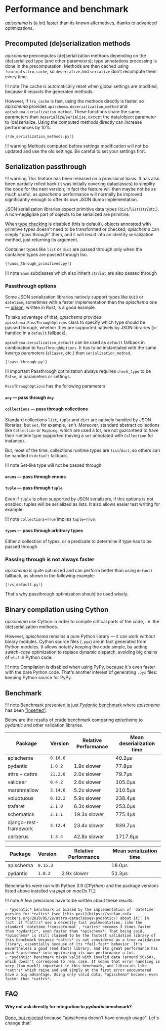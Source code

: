 # Performance and benchmark

*apischema* is (a lot) [faster](#benchmark) than its known alternatives, thanks to advanced optimizations.    

## Precomputed (de)serialization methods

*apischema* precomputes (de)serialization methods depending on the (de)serialized type (and other parameters); type annotations processing is done in the precomputation. Methods are then cached using `functools.lru_cache`, so `deserialize` and `serialize` don't recompute them every time.

!!! note
    The cache is automatically reset when global settings are modified, because it impacts the generated methods.

However, if `lru_cache` is fast, using the methods directly is faster, so *apischema* provides `apischema.deserialization_method` and `apischema.serialization_method`. These functions share the same parameters than `deserialize`/`serialize`, except the data/object parameter to (de)serialize. Using the computed methods directly can increase performances by 10%.

```python
{!de_serialization_methods.py!}
```

!!! warning
    Methods computed before settings modification will not be updated and use the old settings. Be careful to set your settings first.

## Serialization passthrough

!!! warning
    This feature has been released on a provisional basis. It has also been partially rolled back (it was initially covering dataclasses) to simplify the code for the next version; in fact the feature will then maybe not be as much useful, as *apischema* performance will normally be improved significantly enough to offer its own JSON dump implementation.

JSON serialization libraries expect primitive data types (`dict`/`list`/`str`/etc.). A non-negligible part of objects to be serialized are primitive.

When [type checking](#type-checking) is disabled (this is default), objects annotated with primitive types doesn't need to be transformed or checked; *apischema* can simply "pass through" them, and it will result into an identity serialization method, just returning its argument.

Container types like `list` or `dict` are passed through only when the contained types are passed through too.

```python
{!pass_through_primitives.py!}
```

!!! note
    `Enum` subclasses which also inherit `str`/`int` are also passed through

### Passthrough options

Some JSON serialization libraries natively support types like `UUID` or `datetime`, sometimes with a faster implementation than the *apischema* one — [orjson](https://github.com/ijl/orjson), written in Rust, is a good example.

To take advantage of that, *apischema* provides `apischema.PassThroughOptions` class to specify which type should be passed through, whether they are supported natively by JSON libraries (or handled in a `default` fallback). 

`apischema.serialization_default` can be used as `default` fallback in combination to `PassThroughOptions`. It has to be instantiated with the same kwargs parameters (`aliaser`, etc.) than `serialization_method`.

```python
{!pass_through.py!}
```

!!! important
    Passthrough optimization always requires `check_type` to be `False`, in parameters or settings.

`PassThroughOptions` has the following parameters:

#### `any` — pass through `Any`

#### `collections` — pass through collections

Standard collections `list`, `tuple` and `dict` are natively handled by JSON libraries, but `set`, for example, isn't. Moreover, standard abstract collections like `Collection` or `Mapping`, which are used a lot, are
not guaranteed to have their runtime type supported (having a `set` annotated with
`Collection` for instance). 

But, most of the time, collections runtime types are `list`/`dict`, so others can be handled in `default` fallback.

!!! note
    Set-like type will not be passed through.

#### `enums` — pass through enums

#### `tuple` — pass through `tuple`

Even if `tuple` is often supported by JSON serializers, if this options is not enabled, tuples will be serialized as lists. It also allows easier test writing for example.

!!! note
    `collections=True` implies `tuple=True`;

#### `types` — pass through arbitrary types

Either a collection of types, or a predicate to determine if type has to be passed through.

### Passing through is not always faster

*apischema* is quite optimized and can perform better than using `default` fallback, as shown in the following example:

```python
{!vs_default.py!}
```
That's why passthrough optimization should be used wisely.

## Binary compilation using Cython

*apischema* use Cython in order to compile critical parts of the code, i.e. the (de)serialization methods.

However, *apischema* remains a pure Python library — it can work without binary modules. Cython source files (`.pyx`) are in fact generated from Python modules. It allows notably keeping the code simple, by adding *switch-case* optimization to replace dynamic dispatch, avoiding big chains of `elif` in Python code.

!!! note
    Compilation is disabled when using PyPy, because it's even faster with the bare Python code.
    That's another interest of generating `.pyx` files: keeping Python source for PyPy.

## Benchmark 

!!! note
    Benchmark presented is just [*Pydantic* benchmark](https://github.com/samuelcolvin/pydantic/tree/master/benchmarks) where *apischema* has been ["inserted"](https://github.com/wyfo/pydantic/tree/benchmark_apischema).

Below are the results of crude benchmark comparing *apischema* to *pydantic* and other validation libraries.

Package | Version | Relative Performance | Mean deserialization time
--- | --- | --- | ---
apischema | `0.16.0` |  | 40.2μs
pydantic | `1.8.2` | 1.9x slower | 77.8μs
attrs + cattrs | `21.2.0` | 2.0x slower | 79.7μs
valideer | `0.4.2` | 2.6x slower | 105.0μs
marshmallow | `3.14.0` | 5.2x slower | 210.5μs
voluptuous | `0.12.2` | 5.9x slower | 238.4μs
trafaret | `2.1.0` | 6.3x slower | 253.0μs
schematics | `2.1.1` | 19.3x slower | 775.4μs
django-rest-framework | `3.12.4` | 23.4x slower | 939.7μs
cerberus | `1.3.4` | 42.8x slower | 1717.6μs

Package | Version | Relative Performance | Mean serialization time
--- | --- | --- | ---
apischema | `0.15.3` |  | 18.0μs
pydantic | `1.8.2` | 2.9x slower | 51.3μs

Benchmarks were run with Python 3.9 (*CPython*) and the package versions listed above installed via *pypi* on *macOs* 11.2

!!! note
    A few precisions have to be written about these results:
    
    - *pydantic* benchmark is biased by the implementation of `datetime` parsing for *cattrs* (see [this post](https://stefan.sofa-rockers.org/2020/05/29/attrs-dataclasses-pydantic/) about it); in fact, if *cattrs* use a decently fast implementation, like the standard `datetime.fromisoformat`, *cattrs* becomes 3 times faster than *pydantic*, even faster than *apischema*. That being said, *apischema* is still claimed to be the fastest validation library of this benchmark because *cattrs* is not considered as a true validation library, essentially because of its *fail-fast* behavior. It's nevertheless a good (and fast) library, and its great performance has push *apischema* into optimizing its own performance a lot. 
    - *pydantic* benchmark mixes valid with invalid data (around 50/50), which doesn't correspond to real case. It means that error handling is very (too much?) important in this benchmark, and libraries like *cattrs* which raise and end simply at the first error encountered have a big advantage. Using only valid data, *apischema* becomes even faster than *cattrs*.
    
    
## FAQ

#### Why not ask directly for integration to *pydantic* benchmark?
[Done, but rejected](https://github.com/samuelcolvin/pydantic/pull/1525#issuecomment-630422702) because "apischema doesn't have enough usage". Let's change that!

